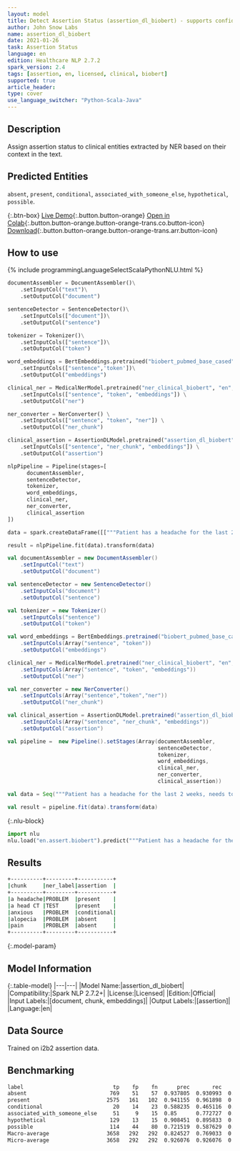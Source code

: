 ```yaml
---
layout: model
title: Detect Assertion Status (assertion_dl_biobert) - supports confidence scores
author: John Snow Labs
name: assertion_dl_biobert
date: 2021-01-26
task: Assertion Status
language: en
edition: Healthcare NLP 2.7.2
spark_version: 2.4
tags: [assertion, en, licensed, clinical, biobert]
supported: true
article_header:
type: cover
use_language_switcher: "Python-Scala-Java"
---
```


## Description

Assign assertion status to clinical entities extracted by NER based on their context in the text.

## Predicted Entities

`absent`, `present`, `conditional`, `associated_with_someone_else`, `hypothetical`, `possible`.

{:.btn-box}
[Live Demo](https://demo.johnsnowlabs.com/healthcare/ASSERTION/){:.button.button-orange}
[Open in Colab](https://github.com/JohnSnowLabs/spark-nlp-workshop/blob/master/tutorials/Certification_Trainings/Healthcare/2.Clinical_Assertion_Model.ipynb){:.button.button-orange.button-orange-trans.co.button-icon}
[Download](https://s3.amazonaws.com/auxdata.johnsnowlabs.com/clinical/models/assertion_dl_biobert_en_2.7.2_2.4_1611647486798.zip){:.button.button-orange.button-orange-trans.arr.button-icon}

## How to use



<div class="tabs-box" markdown="1">
{% include programmingLanguageSelectScalaPythonNLU.html %}

```python
documentAssembler = DocumentAssembler()\
    .setInputCol("text")\
    .setOutputCol("document")

sentenceDetector = SentenceDetector()\
    .setInputCols(["document"])\
    .setOutputCol("sentence")

tokenizer = Tokenizer()\
    .setInputCols(["sentence"])\
    .setOutputCol("token")

word_embeddings = BertEmbeddings.pretrained("biobert_pubmed_base_cased")\
    .setInputCols(["sentence",'token'])\
    .setOutputCol("embeddings")

clinical_ner = MedicalNerModel.pretrained("ner_clinical_biobert", "en", "clinical/models") \
    .setInputCols(["sentence", "token", "embeddings"]) \
    .setOutputCol("ner")

ner_converter = NerConverter() \
    .setInputCols(["sentence", "token", "ner"]) \
    .setOutputCol("ner_chunk")

clinical_assertion = AssertionDLModel.pretrained("assertion_dl_biobert", "en", "clinical/models") \
    .setInputCols(["sentence", "ner_chunk", "embeddings"]) \
    .setOutputCol("assertion")

nlpPipeline = Pipeline(stages=[
      documentAssembler, 
      sentenceDetector,
      tokenizer,
      word_embeddings,
      clinical_ner,
      ner_converter,
      clinical_assertion
])

data = spark.createDataFrame([["""Patient has a headache for the last 2 weeks, needs to get a head CT, and appears anxious when she walks fast. No alopecia noted. She denies pain"""]]).toDF("text")

result = nlpPipeline.fit(data).transform(data)
```
```scala
val documentAssembler = new DocumentAssembler()
    .setInputCol("text")
    .setOutputCol("document")

val sentenceDetector = new SentenceDetector()
    .setInputCols("document") 
    .setOutputCol("sentence") 

val tokenizer = new Tokenizer()
    .setInputCols("sentence")
    .setOutputCol("token")

val word_embeddings = BertEmbeddings.pretrained("biobert_pubmed_base_cased")
    .setInputCols(Array("sentence", "token"))
    .setOutputCol("embeddings")

clinical_ner = MedicalNerModel.pretrained("ner_clinical_biobert", "en", "clinical/models") 
    .setInputCols(Array("sentence", "token", "embeddings")) 
    .setOutputCol("ner")

val ner_converter = new NerConverter()
    .setInputCols(Array("sentence","token","ner"))
    .setOutputCol("ner_chunk")

val clinical_assertion = AssertionDLModel.pretrained("assertion_dl_biobert","en", "clinical/models") 
    .setInputCols(Array("sentence", "ner_chunk", "embeddings")) 
    .setOutputCol("assertion")

val pipeline =  new Pipeline().setStages(Array(documentAssembler, 
                                               sentenceDetector, 
                                               tokenizer, 
                                               word_embeddings, 
                                               clinical_ner, 
                                               ner_converter, 
                                               clinical_assertion))

val data = Seq("""Patient has a headache for the last 2 weeks, needs to get a head CT, and appears anxious when she walks fast. No alopecia noted. She denies pain""").toDF("text")

val result = pipeline.fit(data).transform(data)
```


{:.nlu-block}
```python
import nlu
nlu.load("en.assert.biobert").predict("""Patient has a headache for the last 2 weeks, needs to get a head CT, and appears anxious when she walks fast. No alopecia noted. She denies pain.""")
```

</div>

## Results

```bash
+----------+---------+-----------+
|chunk     |ner_label|assertion  |
+----------+---------+-----------+
|a headache|PROBLEM  |present    |
|a head CT |TEST     |present    |
|anxious   |PROBLEM  |conditional|
|alopecia  |PROBLEM  |absent     |
|pain      |PROBLEM  |absent     |
+----------+---------+-----------+
```

{:.model-param}
## Model Information

{:.table-model}
|---|---|
|Model Name:|assertion_dl_biobert|
|Compatibility:|Spark NLP 2.7.2+|
|License:|Licensed|
|Edition:|Official|
|Input Labels:|[document, chunk, embeddings]|
|Output Labels:|[assertion]|
|Language:|en|

## Data Source

Trained on i2b2 assertion data.

## Benchmarking

```bash
label                            tp    fp    fn      prec       rec        f1
absent                          769    51    57  0.937805  0.930993  0.934386
present                        2575   161   102  0.941155  0.961898  0.951413
conditional                      20    14    23  0.588235  0.465116  0.519481
associated_with_someone_else     51     9    15  0.85      0.772727  0.809524
hypothetical                    129    13    15  0.908451  0.895833  0.902098
possible                        114    44    80  0.721519  0.587629  0.647727
Macro-average                  3658   292   292  0.824527  0.769033  0.795814
Micro-average                  3658   292   292  0.926076  0.926076  0.926076
```
